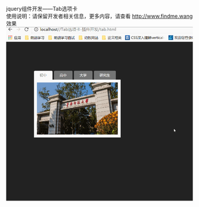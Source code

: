 ﻿jquery组件开发——Tab选项卡</br>
使用说明：请保留开发者相关信息，更多内容，请查看 <a href="http://www.findme.wang" target="_blank">http://www.findme.wang</a></br>
效果
<img src="images/2.gif" />
 
 